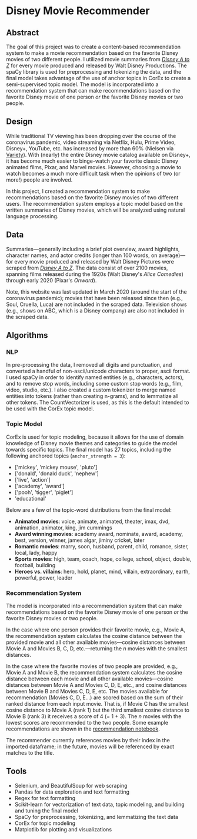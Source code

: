 # Disney Movie Recommender


## Abstract

The goal of this project was to create a content-based recommendation system to make a movie recommendation based on the favorite Disney movies of two different people. I utilized movie summaries from [_Disney A to Z_](https://d23.com/disney-a-to-z/) for every movie produced and released by Walt Disney Productions. The spaCy library is used for preprocessing and tokenizing the data, and the final model takes advantage of the use of anchor topics in CorEx to create a semi-supervised topic model. The model is incorporated into a recommendation system that can make recommendations based on the favorite Disney movie of one person _or_ the favorite Disney movies or two people.


## Design

While traditional TV viewing has been dropping over the course of the coronavirus pandemic, video streaming via Netflix, Hulu, Prime Video, Disney+, YouTube, etc. has increased by more than 60% (Nielsen via [Variety](https://variety.com/2020/digital/news/coronavirus-quarantine-life-media-consumption-data-increase-1203535472/)). With (nearly) the entire Disney movie catalog available on Disney+, it has become much easier to binge-watch your favorite classic Disney animated films, Pixar, and Marvel movies. However, choosing a movie to watch becomes a much more difficult task when the opinions of two (or more!) people are involved.

In this project, I created a recommendation system to make recommendations based on the favorite Disney movies of two different users. The recommendation system employs a topic model based on the written summaries of Disney movies, which will be analyzed using natural language processing.


## Data

Summaries&mdash;generally including a brief plot overview, award highlights, character names, and actor credits (longer than 100 words, on average)&mdash;for every movie produced and released by Walt Disney Pictures were scraped from [_Disney A to Z_](https://d23.com/disney-a-to-z/). The data consist of over 2100 movies, spanning films released during the 1920s (Walt Disney's _Alice Comedies_) through early 2020 (Pixar's _Onward_).

Note, this website was last updated in March 2020 (around the start of the coronavirus pandemic); movies that have been released since then (e.g., Soul, Cruella, Luca) are not included in the scraped data. Television shows (e.g., shows on ABC, which is a Disney company) are also not included in the scraped data.


## Algorithms

### NLP
In pre-processing the data, I removed all digits and punctuation, and converted a handful of non-ascii/unicode characters to proper, ascii format. I used spaCy in order to identify named entities (e.g., characters, actors), and to remove stop words, including some custom stop words (e.g., film, video, studio, etc.). I also created a custom tokenizer to merge named entities into tokens (rather than creating n-grams), and to lemmatize all other tokens. The CountVectorizer is used, as this is the default intended to be used with the CorEx topic model.


### Topic Model
CorEx is used for topic modeling, because it allows for the use of domain knowledge of Disney movie themes and categories to guide the model towards specific topics. The final model has 27 topics, including the following anchored topics (`anchor_strength = 3`):
- ['mickey', 'mickey mouse', 'pluto']
- ['donald', 'donald duck', 'nephew']
- ['live', 'action']
- ['academy', 'award']
- ['pooh', 'tigger', 'piglet']
- 'educational'

Below are a few of the topic-word distributions from the final model:
- **Animated movies**: voice, animate, animated, theater, imax, dvd, animation, animator, king, jim cummings
- **Award winning movies**: academy award, nominate, award, academy, best, version, winner, james algar, jiminy cricket, later
- **Romantic movies**: marry, soon, husband, parent, child, romance, sister, local, lady, happy
- **Sports movies**: high, team, coach, hope, college, school, object, double, football, building
- **Heroes vs. villains**: hero, hold, planet, mind, villain, extraordinary, earth, powerful, power, leader


### Recommendation System
The model is incorporated into a recommendation system that can make recommendations based on the favorite Disney movie of one person _or_ the favorite Disney movies or two people.

In the case where one person provides their favorite movie, e.g., Movie A, the recommendation system calculates the cosine distance between the provided movie and all other available movies&mdash;cosine distances between Movie A and Movies B, C, D, etc.&mdash;returning the _n_ movies with the smallest distances.

In the case where the favorite movies of two people are provided, e.g., Movie A and Movie B, the recommendation system calculates the cosine distance between each movie and all other available movies&mdash;cosine distances between Movie A and Movies C, D, E, etc., and cosine distances between Movie B and Movies C, D, E, etc. The movies available for recommendation (Movies C, D, E...) are scored based on the sum of their ranked distance from each input movie. That is, if Movie C has the smallest cosine distance to Movie A (rank 1) but the third smallest cosine distance to Movie B (rank 3) it receives a score of 4 (= 1 + 3). The _n_ movies with the lowest scores are recommended to the two people. Some example recommendations are shown in the [recommendation notebook](https://github.com/hmlewis-astro/disney_movie_nlp/blob/main/recommender_d23.ipynb).

The recommender currently references movies by their index in the imported dataframe; in the future, movies will be referenced by exact matches to the title.


## Tools
- Selenium, and BeautifulSoup for web scraping
- Pandas for data exploration and text formatting
- Regex for text formatting
- Scikit-learn for vectorization of text data, topic modeling, and building and tuning the final model
- SpaCy for preprocessing, tokenizing, and lemmatizing the text data
- CorEx for topic modeling
- Matplotlib for plotting and visualizations
